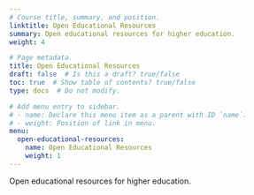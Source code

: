 ```yaml
---
# Course title, summary, and position.
linktitle: Open Educational Resources
summary: Open educational resources for higher education.
weight: 4

# Page metadata.
title: Open Educational Resources
draft: false  # Is this a draft? true/false
toc: true  # Show table of contents? true/false
type: docs  # Do not modify.

# Add menu entry to sidebar.
# - name: Declare this menu item as a parent with ID `name`.
# - weight: Position of link in menu.
menu:
  open-educational-resources:
    name: Open Educational Resources
    weight: 1
---
```


Open educational resources for higher education.
